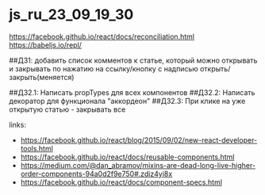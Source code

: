 # js_ru_23_09_19_30

https://facebook.github.io/react/docs/reconciliation.html
https://babeljs.io/repl/

##ДЗ1: добавить список комментов к статье, который можно открывать и закрывать по нажатию на ссылку/кнопку с надписью открыть/закрыть(меняется)

##ДЗ2.1: Написать propTypes для всех компонентов
##ДЗ2.2: Написать декоратор для функционала "аккордеон"
##ДЗ2.3: При клике на уже открытую статью - закрывать все

links:
* https://facebook.github.io/react/blog/2015/09/02/new-react-developer-tools.html
* https://facebook.github.io/react/docs/reusable-components.html
* https://medium.com/@dan_abramov/mixins-are-dead-long-live-higher-order-components-94a0d2f9e750#.zdiz4yi8x
* https://facebook.github.io/react/docs/component-specs.html